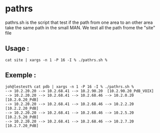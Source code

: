 # pathrs

pathrs.sh is the script that test if the path from one area to an other area take the same path in the small MAN. We test all the path frome the "site" file

Usage :
-------
```
cat site | xargs -n 1 -P 16 -I % ./pathrs.sh %
```

Exemple :
---------
```
joh@lestest% cat pdb | xargs -n 1 -P 16 -I % ./pathrs.sh %
--> 10.2.20.20 --> 10.2.68.41 --> 10.2.90.20  [10.2.90.20_PdB_VOIX]
--> 10.2.20.20 --> 10.2.68.41 --> 10.2.68.46 --> 10.2.0.20  [10.2.0.20_PdB]
--> 10.2.20.20 --> 10.2.68.41 --> 10.2.68.46 --> 10.2.2.20  [10.2.2.20_PdB]
--> 10.2.20.20 --> 10.2.68.41 --> 10.2.68.46 --> 10.2.5.20  [10.2.5.20_PdB]
--> 10.2.20.20 --> 10.2.68.41 --> 10.2.68.46 --> 10.2.7.20  [10.2.7.20_PdB]
```
